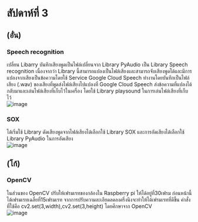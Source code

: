 # สัปดาห์ที่ 3  
## (อั๋น)  
### Speech recognition  

เปลี่ยน Libarry บันทึกเสียงพูดเป็นไฟล์เปลี่ยนจาก Library PyAudio เป็น Library Speech recognition เนื่องจากว่า Library 
นี้สามารถแปลงเป็นไฟล์เสียงและสามารถจับเสียงพูดได้และมีการแปลงจากเสียงเป็นข้อความโดยใช้ Service Google Cloud Speech ทำงานโดยบันทึกเป็นไฟล์เสียง (.wav) 
ของเสียงที่พูดส่งไฟล์เสียงไปแปลงที่ Google Cloud Speech ส่งข้อความที่แปลงได้กลับมาและเล่นไฟล์เสียงที่เก็บไว้ในเครื่อง โดยใช้ Library playsound ในการเล่นไฟล์เสียงที่เก็บไว้  
![image](https://user-images.githubusercontent.com/65691345/110537117-d96d7f80-8154-11eb-955b-804681db1181.png)  


### SOX  
ได้เริ่มใช้ Library ดัดเสียงพูดจากไฟล์เสียงได้เลือกใช้ Library SOX และการอัดเสียงได้เลือกใช้ Library PyAudio ในการอัดเสียง  
![image](https://user-images.githubusercontent.com/65691345/110537081-ceb2ea80-8154-11eb-9c93-c0cb78f23c79.png)  


## (โก้)  
### OpenCV  
ในส่วนของ OpenCV ปรับให้เฟรมเรทของกล้องใน Raspberry pi ให้ได้อยู่ที่30เฟรม ก่อนหน้านี้ได้เฟรมเรทเฉลี่ยที่15เฟรมเรท จากการปรับความละเอียดลดลงครึ่งนึงจะทำให้ได้เฟรมเรทที่ดีขึ้น 
คำสั่งที่ใช้คือ cv2.set(3,width),cv2.set(3,height) โดยศึกษาจาก OpenCV  
![image](https://user-images.githubusercontent.com/65691345/110537206-f43ff400-8154-11eb-8682-05af035cafcf.png)




